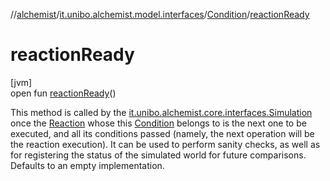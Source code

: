 //[alchemist](../../../index.md)/[it.unibo.alchemist.model.interfaces](../index.md)/[Condition](index.md)/[reactionReady](reaction-ready.md)

# reactionReady

[jvm]\
open fun [reactionReady](reaction-ready.md)()

This method is called by the [it.unibo.alchemist.core.interfaces.Simulation](../../it.unibo.alchemist.core.interfaces/-simulation/index.md) once the [Reaction](../-reaction/index.md) whose this [Condition](index.md) belongs to is the next one to be executed, and all its conditions passed (namely, the next operation will be the reaction execution). It can be used to perform sanity checks, as well as for registering the status of the simulated world for future comparisons. Defaults to an empty implementation.
